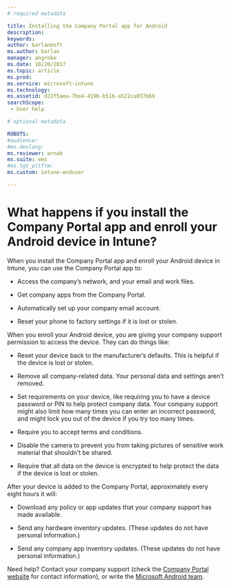 ```yaml
---
# required metadata

title: Installing the Company Portal app for Android
description:
keywords:
author: barlanmsft
ms.author: barlan
manager: angrobe
ms.date: 10/20/2017
ms.topic: article
ms.prod:
ms.service: microsoft-intune
ms.technology:
ms.assetid: d22f5aea-7be4-419b-b51b-a522ca037b69
searchScope:
 - User help

# optional metadata

ROBOTS:  
#audience:
#ms.devlang:
ms.reviewer: arnab
ms.suite: ems
#ms.tgt_pltfrm:
ms.custom: intune-enduser

---
```


# What happens if you install the Company Portal app and enroll your Android device in Intune?

When you install the Company Portal app and enroll your Android device in Intune, you can use the Company Portal app to:

-   Access the company’s network, and your email and work files.

-   Get company apps from the Company Portal.

-   Automatically set up your company email account.

-   Reset your phone to factory settings if it is lost or stolen.

When you enroll your Android device, you are giving your company support permission to access the device. They can do things like:

-   Reset your device back to the manufacturer’s defaults. This is helpful if the device is lost or stolen.

-   Remove all company-related data. Your personal data and settings aren’t removed.

-   Set requirements on your device, like requiring you to have a device password or PIN to help protect company data. Your company support might also limit how many times you can enter an incorrect password, and might lock you out of the device if you try too many times.

-   Require you to accept terms and conditions.

-   Disable the camera to prevent you from taking pictures of sensitive work material that shouldn't be shared.

-   Require that all data on the device is encrypted to help protect the data if the device is lost or stolen.

After your device is added to the Company Portal, approximately every eight hours it will:

-   Download any policy or app updates that your company support has made available.

-   Send any hardware inventory updates. (These updates do not have personal information.)

-   Send any company app inventory updates. (These updates do not have personal information.)

Need help? Contact your company support (check the [Company Portal website](https://portal.manage.microsoft.com#HelpDeskDialog) for contact information), or write the <a href="mailto:wintunedroidfbk@microsoft.com?subject=I'm having trouble installing the Company Portal app on my Android device&body=Describe the issue you're experiencing here.">Microsoft Android team</a>.
